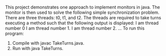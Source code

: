 This project demonstrates one approach to implement monitors in java. The monitor is then used to solve the following simple synchronization problem. There are three threads: t0, t1, and t2. The threads are required to take turns executing a method such that the following output is displayed:
I am thread number 0
I am thread number 1.
I am thread number 2.
...
To run this program:
1. Compile with javac TakeTurns.java.
2. Run with java TakeTurns.
